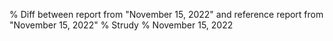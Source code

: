 % Diff between report from "November 15, 2022" and reference report from "November 15, 2022"
% Strudy
% November 15, 2022


